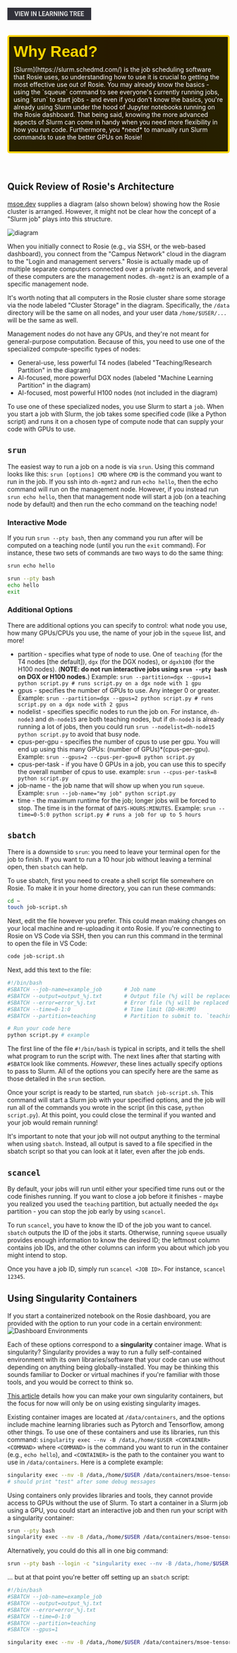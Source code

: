 <br>
<a href='/learning-tree?node=16' style='
    background-color: #31313a;
    color: gainsboro;
    padding: 6px 16px;
    border: none
    border-radius: 4px;
    text-transform: uppercase;
    font-family: "Roboto", sans-serif;
    font-size: 1em;
    font-weight: bold;
    cursor: pointer;
    text-decoration: none;
    display: inline-block;'
>
  View in Learning Tree
</a>

<br>
<br>
<br>

<div style='
  position: relative;
  padding: 10px; 
  border-radius: 5px;
  background-color: rgba(0, 0, 0, 0.85); 
  border: 4px solid transparent;
  background-image: linear-gradient(90deg, rgba(0, 0, 0, 0.85), rgba(0, 0, 0, 0.85)), linear-gradient(90deg, gold, orange, gold);
  background-origin: border-box;
  background-clip: padding-box, border-box;
'>

<svg width='200' height='50' style='display: block; margin-bottom: 5px;'>
  <text x='0' y='35' font-size='35' font-family='Arial' font-weight='bold' fill='gold'>
    Why Read?
    <animate attributeName='fill' values='gold; orange; gold' dur='3s' repeatCount='indefinite' />
  </text>
</svg>

<p style='color: white; margin-top: 2px;'>[Slurm](https://slurm.schedmd.com/) is the job scheduling software that Rosie uses, so understanding how to use it is crucial to getting the most effective use out of Rosie. You may already know the basics - using the `squeue` command to see everyone's currently running jobs, using `srun` to start jobs - and even if you don't know the basics, you're already using Slurm under the hood of Jupyter notebooks running on the Rosie dashboard. That being said, knowing the more advanced aspects of Slurm can come in handy when you need more flexibility in how you run code. Furthermore, you *need* to manually run Slurm commands to use the better GPUs on Rosie!</p>

</div>

<br/>

<br/>


## Quick Review of Rosie's Architecture

[msoe.dev](https://msoe.dev/#/about) supplies a diagram (also shown below) showing how the Rosie cluster is arranged. However, it might not be clear how the concept of a "Slurm job" plays into this structure.

![diagram](./img/article_content/cluster_overview.png)

When you initially connect to Rosie (e.g., via SSH, or the web-based dashboard), you connect from the "Campus Network" cloud in the diagram to the "Login and management servers." Rosie is actually made up of multiple separate computers connected over a private network, and several of these computers are the management nodes. `dh-mgmt2` is an example of a specific management node.

It's worth noting that all computers in the Rosie cluster share some storage via the node labeled "Cluster Storage" in the diagram. Specifically, the `/data` directory will be the same on all nodes, and your user data `/home/$USER/...` will be the same as well.

Management nodes do not have any GPUs, and they're not meant for general-purpose computation. Because of this, you need to use one of the specialized compute-specific types of nodes:
- General-use, less powerful T4 nodes (labeled "Teaching/Research Partition" in the diagram)
- AI-focused, more powerful DGX nodes (labeled "Machine Learning Partition" in the diagram)
- AI-focused, most powerful H100 nodes (not included in the diagram)

To use one of these specialized nodes, you use Slurm to start a `job`. When you start a job with Slurm, the job takes some specified code (like a Python script) and runs it on a chosen type of compute node that can supply your code with GPUs to use.

## `srun`

The easiest way to run a job on a node is via `srun`. Using this command looks like this: `srun [options] CMD` where `CMD` is the command you want to run in the job. If you ssh into `dh-mgmt2` and run `echo hello`, then the echo command will run on the management node. However, if you instead run `srun echo hello`, then that management node will start a job (on a teaching node by default) and then run the echo command on the teaching node!

### Interactive Mode

If you run `srun --pty bash`, then any command you run after will be computed on a teaching node (until you run the `exit` command). For instance, these two sets of commands are two ways to do the same thing:

```bash
srun echo hello
```

```bash
srun --pty bash
echo hello
exit
```

### Additional Options

There are additional options you can specify to control: what node you use, how many GPUs/CPUs you use, the name of your job in the `squeue` list, and more!

- partition - specifies what type of node to use. One of `teaching` (for the T4 nodes [the default]), `dgx` (for the DGX nodes), or `dgxh100` (for the H100 nodes). (**NOTE: do not run interactive jobs using `srun --pty bash` on DGX or H100 nodes.**) Example: `srun --partition=dgx --gpus=1 python script.py # runs script.py on a dgx node with 1 gpu`
- gpus - specifies the number of GPUs to use. Any integer 0 or greater. Example: `srun --partition=dgx --gpus=2 python script.py # runs script.py on a dgx node with 2 gpus`
- nodelist - specifies specific nodes to run the job on. For instance, `dh-node3` and `dh-node15` are both teaching nodes, but if `dh-node3` is already running a lot of jobs, then you could run `srun --nodelist=dh-node15 python script.py` to avoid that busy node.
- cpus-per-gpu - specifies the number of cpus to use per gpu. You will end up using this many GPUs: (number of GPUs)*(cpus-per-gpu). Example: `srun --gpus=2 --cpus-per-gpu=8 python script.py`
- cpus-per-task - if you have 0 GPUs in a job, you can use this to specify the overall number of cpus to use. example: `srun --cpus-per-task=8 python script.py`
- job-name - the job name that will show up when you run `squeue`. Example: `srun --job-name="my job" python script.py`
- time - the maximum runtime for the job; longer jobs will be forced to stop. The time is in the format of `DAYS-HOURS:MINUTES`. Example: `srun --time=0-5:0 python script.py # runs a job for up to 5 hours`

## `sbatch`

There is a downside to `srun`: you need to leave your terminal open for the job to finish. If you want to run a 10 hour job without leaving a terminal open, then `sbatch` can help.

To use sbatch, first you need to create a shell script file somewhere on Rosie. To make it in your home directory, you can run these commands:
```bash
cd ~
touch job-script.sh
```

Next, edit the file however you prefer. This could mean making changes on your local machine and re-uploading it onto Rosie. If you're connecting to Rosie on VS Code via SSH, then you can run this command in the terminal to open the file in VS Code:
```bash
code job-script.sh
```

Next, add this text to the file:
```bash
#!/bin/bash
#SBATCH --job-name=example_job       # Job name
#SBATCH --output=output_%j.txt       # Output file (%j will be replaced with the job ID)
#SBATCH --error=error_%j.txt         # Error file (%j will be replaced with the job ID)
#SBATCH --time=0-1:0                 # Time limit (DD-HH:MM)
#SBATCH --partition=teaching         # Partition to submit to. `teaching` (for the T4 GPUs) is default on Rosie, but it's still being specified here

# Run your code here
python script.py # example
```

The first line of the file `#!/bin/bash` is typical in scripts, and it tells the shell what program to run the script with. The next lines after that starting with `#SBATCH` look like comments. *However*, these lines actually specify options to pass to Slurm. All of the options you can specify here are the same as those detailed in the `srun` section.

Once your script is ready to be started, run `sbatch job-script.sh`. This command will start a Slurm job with your specified options, and the job will run all of the commands you wrote in the script (in this case, `python script.py`). At this point, you could close the terminal if you wanted and your job would remain running!

It's important to note that your job will not output anything to the terminal when using `sbatch`. Instead, all output is saved to a file specified in the sbatch script so that you can look at it later, even after the job ends.

## `scancel`

By default, your jobs will run until either your specified time runs out or the code finishes running. If you want to close a job before it finishes - maybe you realized you used the `teaching` partition, but actually needed the `dgx` partition - you can stop the job early by using `scancel`.

To run `scancel`, you have to know the ID of the job you want to cancel. `sbatch` outputs the ID of the jobs it starts. Otherwise, running `squeue` usually provides enough information to know the desired ID; the leftmost column contains job IDs, and the other columns can inform you about which job you might intend to stop.

Once you have a job ID, simply run `scancel <JOB ID>`. For instance, `scancel 12345`.

## Using Singularity Containers

If you start a containerized notebook on the Rosie dashboard, you are provided with the option to run your code in a certain environment:
![Dashboard Environments](./img/article-content/dashboard-singularity-options.png)

Each of these options correspond to a **singularity** container image. What is singularity? Singularity provides a way to run a fully self-contained environment with its own libraries/software that your code can use without depending on anything being globally-installed. You may be thinking this sounds familiar to Docker or virtual machines if you're familiar with those tools, and you would be correct to think so.

[This article](/library?nav=Articles&article=Learning_Resources-SetupLocalSingularity) details how you can make your own singularity containers, but the focus for now will only be on using existing singularity images. 

Existing container images are located at `/data/containers`, and the options include machine learning libraries such as Pytorch and Tensorflow, among other things. To use one of these containers and use its libraries, run this command: `singularity exec --nv -B /data,/home/$USER <CONTAINER> <COMMAND>` where `<COMMAND>` is the command you want to run in the container (e.g., `echo hello`), and `<CONTAINER>` is the path to the container you want to use in `/data/containers`. Here is a complete example:
```bash
singularity exec --nv -B /data,/home/$USER /data/containers/msoe-tensorflow-24.05-tf2-py3.sif echo test
# should print "test" after some debug messages
```

Using containers only provides libraries and tools, they cannot provide access to GPUs without the use of Slurm. To start a container in a Slurm job using a GPU, you could start an interactive job and then run your script with a singularity container:
```bash
srun --pty bash
singularity exec --nv -B /data,/home/$USER /data/containers/msoe-tensorflow-24.05-tf2-py3.sif python my-tensorflow-script.py
```

Alternatively, you could do this all in one big command:
```bash
srun --pty bash --login -c "singularity exec --nv -B /data,/home/$USER /data/containers/msoe-tensorflow-24.05-tf2-py3.sif python my-tensorflow-script.py"
```

... but at that point you're better off setting up an `sbatch` script:
```bash
#!/bin/bash
#SBATCH --job-name=example_job
#SBATCH --output=output_%j.txt
#SBATCH --error=error_%j.txt
#SBATCH --time=0-1:0
#SBATCH --partition=teaching
#SBATCH --gpus=1

singularity exec --nv -B /data,/home/$USER /data/containers/msoe-tensorflow-24.05-tf2-py3.sif python my-tensorflow-script.py
```